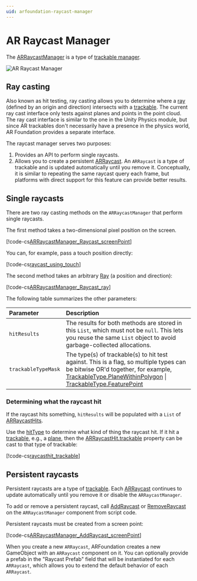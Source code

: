 ```yaml
---
uid: arfoundation-raycast-manager
---
```

# AR Raycast Manager

The [ARRaycastManager](xref:UnityEngine.XR.ARFoundation.ARRaycastManager) is a type of [trackable manager](trackable-managers.md).

![AR Raycast Manager](images/ar-raycast-manager.png "AR tracked image manager")

## Ray casting

Also known as hit testing, ray casting allows you to determine where a [ray](xref:UnityEngine.Ray) (defined by an origin and direction) intersects with a [trackable](xref:UnityEngine.XR.ARFoundation.ARTrackable). The current ray cast interface only tests against planes and points in the point cloud. The ray cast interface is similar to the one in the Unity Physics module, but since AR trackables don't necessarily have a presence in the physics world, AR Foundation provides a separate interface.

The raycast manager serves two purposes:
1. Provides an API to perform single raycasts.
1. Allows you to create a persistent [ARRaycast](xref:UnityEngine.XR.ARFoundation.ARRaycast). An `ARRaycast` is a type of trackable and is updated automatically until you remove it. Conceptually, it is similar to repeating the same raycast query each frame, but platforms with direct support for this feature can provide better results.

## Single raycasts

There are two ray casting methods on the `ARRaycastManager` that perform single raycasts.

The first method takes a two-dimensional pixel position on the screen.

[!code-cs[ARRaycastManager_Raycast_screenPoint](../Runtime/AR/ARRaycastManager.cs#ARRaycastManager_Raycast_screenPoint)]

You can, for example, pass a touch position directly:

[!code-cs[raycast_using_touch](../Tests/CodeSamples/RaycastSamples.cs#raycast_using_touch)]

The second method takes an arbitrary [Ray](xref:UnityEngine.Ray) (a position and direction):

[!code-cs[ARRaycastManager_Raycast_ray](../Runtime/AR/ARRaycastManager.cs#ARRaycastManager_Raycast_ray)]

The following table summarizes the other parameters:

| **Parameter**       | **Description** |
|:-                  |:-|
| `hitResults`        | The results for both methods are stored in this `List`, which must not be `null`. This lets you reuse the same `List` object to avoid garbage-collected allocations. |
| `trackableTypeMask` | The type(s) of trackable(s) to hit test against. This is a flag, so multiple types can be bitwise OR'd together, for example, [TrackableType.PlaneWithinPolygon](xref:UnityEngine.XR.ARSubsystems.TrackableType.PlaneWithinPolygon) &#124; [TrackableType.FeaturePoint](xref:UnityEngine.XR.ARSubsystems.TrackableType.FeaturePoint) |

### Determining what the raycast hit

If the raycast hits something, `hitResults` will be populated with a `List` of [ARRaycastHits](xref:UnityEngine.XR.ARFoundation.ARRaycastHit).

Use the [hitType](xref:UnityEngine.XR.ARFoundation.ARRaycastHit.hitType) to determine what kind of thing the raycast hit. If it hit a [trackable](xref:UnityEngine.XR.ARFoundation.ARTrackable), e.g., a [plane](xref:UnityEngine.XR.ARFoundation.ARPlane), then the [ARRaycastHit.trackable](xref:UnityEngine.XR.ARFoundation.ARRaycastHit.trackable) property can be cast to that type of trackable:

[!code-cs[raycasthit_trackable](../Tests/CodeSamples/RaycastSamples.cs#raycasthit_trackable)]

## Persistent raycasts

Persistent raycasts are a type of [trackable](xref:UnityEngine.XR.ARFoundation.ARTrackable). Each [ARRaycast](xref:UnityEngine.XR.ARFoundation.ARRaycast) continues to update automatically until you remove it or disable the `ARRaycastManager`.

To add or remove a persistent raycast, call [AddRaycast](xref:UnityEngine.XR.ARFoundation.ARRaycastManager.AddRaycast(UnityEngine.Vector2,System.Single)) or [RemoveRaycast](xref:UnityEngine.XR.ARFoundation.ARRaycastManager.RemoveRaycast(UnityEngine.XR.ARFoundation.ARRaycast)) on the `ARRaycastManager` component from script code.

Persistent raycasts must be created from a screen point:

[!code-cs[ARRaycastManager_AddRaycast_screenPoint](../Runtime/AR/ARRaycastManager.cs#ARRaycastManager_AddRaycast_screenPoint)]

When you create a new `ARRaycast`, ARFoundation creates a new GameObject with an `ARRaycast` component on it. You can optionally provide a prefab in the "Raycast Prefab" field that will be instantiated for each `ARRaycast`, which allows you to extend the default behavior of each `ARRaycast`.
